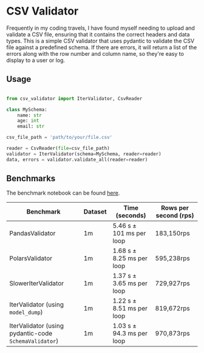 # CSV Validator

Frequently in my coding travels, I have found myself needing to upload and validate a CSV file, ensuring that it contains the correct headers and data types. This is a simple CSV validator that uses pydantic to validate the CSV file against a predefined schema. If there are errors, it will return a list of the errors along with the row number and column name, so they're easy to display to a user or log.

## Usage

```python

from csv_validator import IterValidator, CsvReader

class MySchema:
    name: str
    age: int
    email: str

csv_file_path = 'path/to/your/file.csv'

reader = CsvReader(file=csv_file_path)
validator = IterValidator(schema=MySchema, reader=reader)
data, errors = validator.validate_all(reader=reader)
```


## Benchmarks

The benchmark notebook can be found [here](/src/csv_validator/benchmark.ipynb).

| Benchmark | Dataset | Time (seconds) | Rows per second (rps) |
|-----------|----------------|----------------|------------------|
| PandasValidator | 1m | 5.46 s ± 101 ms per loop | 183,150rps
| PolarsValidator | 1m | 1.68 s ± 8.25 ms per loop | 595,238rps
| SlowerIterValidator | 1m | 1.37 s ± 3.65 ms per loop | 729,927rps
| IterValidator (using `model_dump`) | 1m | 1.22 s ± 8.51 ms per loop | 819,672rps
| IterValidator (using pydantic-code `SchemaValidator`) | 1m | 1.03 s ± 94.3 ms per loop | 970,873rps
